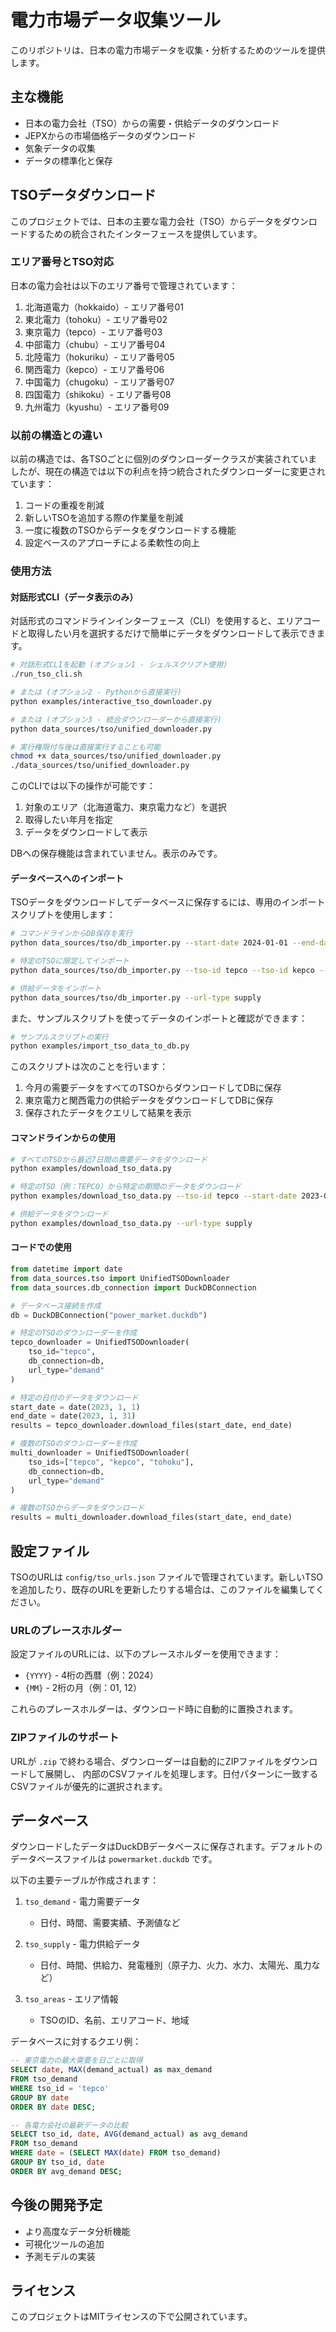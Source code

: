 # 電力市場データ収集ツール

このリポジトリは、日本の電力市場データを収集・分析するためのツールを提供します。

## 主な機能

- 日本の電力会社（TSO）からの需要・供給データのダウンロード
- JEPXからの市場価格データのダウンロード
- 気象データの収集
- データの標準化と保存

## TSOデータダウンロード

このプロジェクトでは、日本の主要な電力会社（TSO）からデータをダウンロードするための統合されたインターフェースを提供しています。

### エリア番号とTSO対応

日本の電力会社は以下のエリア番号で管理されています：

1. 北海道電力（hokkaido）- エリア番号01
2. 東北電力（tohoku）- エリア番号02
3. 東京電力（tepco）- エリア番号03
4. 中部電力（chubu）- エリア番号04
5. 北陸電力（hokuriku）- エリア番号05
6. 関西電力（kepco）- エリア番号06
7. 中国電力（chugoku）- エリア番号07
8. 四国電力（shikoku）- エリア番号08
9. 九州電力（kyushu）- エリア番号09

### 以前の構造との違い

以前の構造では、各TSOごとに個別のダウンローダークラスが実装されていましたが、現在の構造では以下の利点を持つ統合されたダウンローダーに変更されています：

1. コードの重複を削減
2. 新しいTSOを追加する際の作業量を削減
3. 一度に複数のTSOからデータをダウンロードする機能
4. 設定ベースのアプローチによる柔軟性の向上

### 使用方法

#### 対話形式CLI（データ表示のみ）

対話形式のコマンドラインインターフェース（CLI）を使用すると、エリアコードと取得したい月を選択するだけで簡単にデータをダウンロードして表示できます。

```bash
# 対話形式CLIを起動 (オプション1 - シェルスクリプト使用)
./run_tso_cli.sh

# または (オプション2 - Pythonから直接実行)
python examples/interactive_tso_downloader.py

# または (オプション3 - 統合ダウンローダーから直接実行)
python data_sources/tso/unified_downloader.py

# 実行権限付与後は直接実行することも可能
chmod +x data_sources/tso/unified_downloader.py
./data_sources/tso/unified_downloader.py
```

このCLIでは以下の操作が可能です：
1. 対象のエリア（北海道電力、東京電力など）を選択
2. 取得したい年月を指定
3. データをダウンロードして表示

DBへの保存機能は含まれていません。表示のみです。

#### データベースへのインポート

TSOデータをダウンロードしてデータベースに保存するには、専用のインポートスクリプトを使用します：

```bash
# コマンドラインからDB保存を実行
python data_sources/tso/db_importer.py --start-date 2024-01-01 --end-date 2024-01-31

# 特定のTSOに限定してインポート
python data_sources/tso/db_importer.py --tso-id tepco --tso-id kepco --start-date 2024-01-01

# 供給データをインポート
python data_sources/tso/db_importer.py --url-type supply
```

また、サンプルスクリプトを使ってデータのインポートと確認ができます：

```bash
# サンプルスクリプトの実行
python examples/import_tso_data_to_db.py
```

このスクリプトは次のことを行います：
1. 今月の需要データをすべてのTSOからダウンロードしてDBに保存
2. 東京電力と関西電力の供給データをダウンロードしてDBに保存
3. 保存されたデータをクエリして結果を表示

#### コマンドラインからの使用

```bash
# すべてのTSOから最近7日間の需要データをダウンロード
python examples/download_tso_data.py

# 特定のTSO（例：TEPCO）から特定の期間のデータをダウンロード
python examples/download_tso_data.py --tso-id tepco --start-date 2023-01-01 --end-date 2023-01-31

# 供給データをダウンロード
python examples/download_tso_data.py --url-type supply
```

#### コードでの使用

```python
from datetime import date
from data_sources.tso import UnifiedTSODownloader
from data_sources.db_connection import DuckDBConnection

# データベース接続を作成
db = DuckDBConnection("power_market.duckdb")

# 特定のTSOのダウンローダーを作成
tepco_downloader = UnifiedTSODownloader(
    tso_id="tepco",
    db_connection=db,
    url_type="demand"
)

# 特定の日付のデータをダウンロード
start_date = date(2023, 1, 1)
end_date = date(2023, 1, 31)
results = tepco_downloader.download_files(start_date, end_date)

# 複数のTSOのダウンローダーを作成
multi_downloader = UnifiedTSODownloader(
    tso_ids=["tepco", "kepco", "tohoku"],
    db_connection=db,
    url_type="demand"
)

# 複数のTSOからデータをダウンロード
results = multi_downloader.download_files(start_date, end_date)
```

## 設定ファイル

TSOのURLは `config/tso_urls.json` ファイルで管理されています。新しいTSOを追加したり、既存のURLを更新したりする場合は、このファイルを編集してください。

### URLのプレースホルダー

設定ファイルのURLには、以下のプレースホルダーを使用できます：

- `{YYYY}` - 4桁の西暦（例：2024）
- `{MM}` - 2桁の月（例：01, 12）

これらのプレースホルダーは、ダウンロード時に自動的に置換されます。

### ZIPファイルのサポート

URLが `.zip` で終わる場合、ダウンローダーは自動的にZIPファイルをダウンロードして展開し、
内部のCSVファイルを処理します。日付パターンに一致するCSVファイルが優先的に選択されます。

## データベース

ダウンロードしたデータはDuckDBデータベースに保存されます。デフォルトのデータベースファイルは `powermarket.duckdb` です。

以下の主要テーブルが作成されます：

1. `tso_demand` - 電力需要データ
   - 日付、時間、需要実績、予測値など

2. `tso_supply` - 電力供給データ
   - 日付、時間、供給力、発電種別（原子力、火力、水力、太陽光、風力など）

3. `tso_areas` - エリア情報
   - TSOのID、名前、エリアコード、地域

データベースに対するクエリ例：

```sql
-- 東京電力の最大需要を日ごとに取得
SELECT date, MAX(demand_actual) as max_demand
FROM tso_demand
WHERE tso_id = 'tepco'
GROUP BY date
ORDER BY date DESC;

-- 各電力会社の最新データの比較
SELECT tso_id, date, AVG(demand_actual) as avg_demand
FROM tso_demand
WHERE date = (SELECT MAX(date) FROM tso_demand)
GROUP BY tso_id, date
ORDER BY avg_demand DESC;
```

## 今後の開発予定

- より高度なデータ分析機能
- 可視化ツールの追加
- 予測モデルの実装

## ライセンス

このプロジェクトはMITライセンスの下で公開されています。 